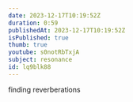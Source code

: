 ```yaml
---
date: 2023-12-17T10:19:52Z
duration: 0:59
publishedAt: 2023-12-17T10:19:52Z
isPublished: true
thumb: true
youtube: s0notRbTxjA
subject: resonance
id: lq9blk88
---
```

finding reverberations
